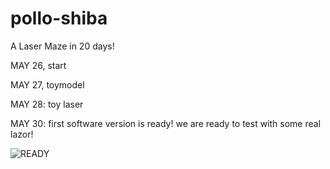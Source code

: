 # pollo-shiba
A Laser Maze in 20 days!

MAY 26, start

MAY 27, toymodel

MAY 28: toy laser

MAY 30: first software version is ready!
we are ready to test with some real lazor!

![READY](dev/polloshiba/game/graphics/res/s01.png)